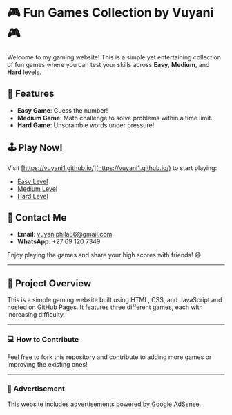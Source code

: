 # 🎮 Fun Games Collection by Vuyani 🎮
<script async src="https://pagead2.googlesyndication.com/pagead/js/adsbygoogle.js?client=ca-pub-7484489054116946"
     crossorigin="anonymous"></script>
Welcome to my gaming website! This is a simple yet entertaining collection of fun games where you can test your skills across **Easy**, **Medium**, and **Hard** levels.

## 🌟 Features
- **Easy Game**: Guess the number!
- **Medium Game**: Math challenge to solve problems within a time limit.
- **Hard Game**: Unscramble words under pressure!

## 🕹️ Play Now!
Visit [https://vuyani1.github.io/](https://vuyani1.github.io/) to start playing:
- [Easy Level](https://vuyani1.github.io/easy.html)
- [Medium Level](https://vuyani1.github.io/medium.html)
- [Hard Level](https://vuyani1.github.io/hard.html)

## 📱 Contact Me
- **Email**: vuyaniphila86@gmail.com
- **WhatsApp**: +27 69 120 7349

Enjoy playing the games and share your high scores with friends! 😄

---

## 🎯 Project Overview
This is a simple gaming website built using HTML, CSS, and JavaScript and hosted on GitHub Pages. It features three different games, each with increasing difficulty.

---

### 💻 How to Contribute
Feel free to fork this repository and contribute to adding more games or improving the existing ones!

---

### 📢 Advertisement
This website includes advertisements powered by Google AdSense.

